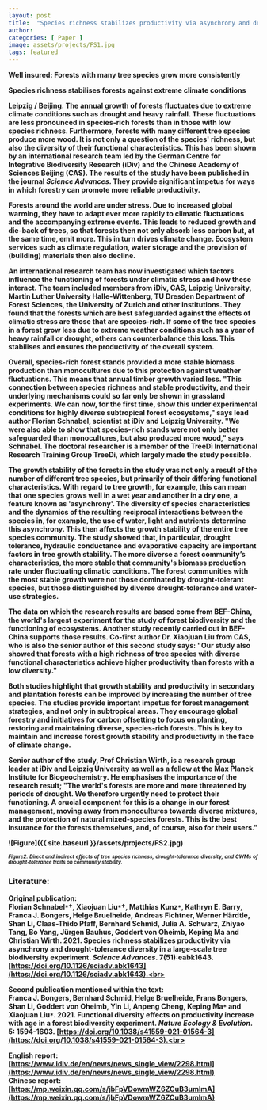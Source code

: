 ```yaml
---
layout: post
title:  "Species richness stabilizes productivity via asynchrony and drought-tolerance diversity in a large-scale tree biodiversity experiment"
author: 
categories: [ Paper ]
image: assets/projects/FS1.jpg
tags: featured
---
```


<strong>Well insured: Forests with many tree species grow more consistently<strong><br>

<strong>Species richness stabilises forests against extreme climate conditions<strong><br>

<strong>Leipzig / Beijing. The annual growth of forests fluctuates due to extreme climate conditions such as drought and heavy rainfall. These fluctuations are less pronounced in species-rich forests than in those with low species richness. Furthermore, forests with many different tree species produce more wood. It is not only a question of the species' richness, but also the diversity of their functional characteristics. This has been shown by an international research team led by the German Centre for Integrative Biodiversity Research (iDiv) and the Chinese Academy of Sciences Beijing (CAS). The results of the study have been published in the journal *Science Advances*. They provide significant impetus for ways in which forestry can promote more reliable productivity. <strong><br>

Forests around the world are under stress. Due to increased global warming, they have to adapt ever more rapidly to climatic fluctuations and the accompanying extreme events. This leads to reduced growth and die-back of trees, so that forests then not only absorb less carbon but, at the same time, emit more. This in turn drives climate change. Ecosystem services such as climate regulation, water storage and the provision of (building) materials then also decline.<br>

An international research team has now investigated which factors influence the functioning of forests under climatic stress and how these interact. The team included members from iDiv, CAS, Leipzig University, Martin Luther University Halle-Wittenberg, TU Dresden Department of Forest Sciences, the University of Zurich and other institutions. They found that the forests which are best safeguarded against the effects of climatic stress are those that are species-rich. If some of the tree species in a forest grow less due to extreme weather conditions such as a year of heavy rainfall or drought, others can counterbalance this loss. This stabilises and ensures the productivity of the overall system.<br>

Overall, species-rich forest stands provided a more stable biomass production than monocultures due to this protection against weather fluctuations. This means that annual timber growth varied less. "This connection between species richness and stable productivity, and their underlying mechanisms could so far only be shown in grassland experiments. We can now, for the first time, show this under experimental conditions for highly diverse subtropical forest ecosystems," says lead author Florian Schnabel, scientist at iDiv and Leipzig University. "We were also able to show that species-rich stands were not only better safeguarded than monocultures, but also produced more wood," says Schnabel. The doctoral researcher is a member of the TreeDì International Research Training Group TreeDi, which largely made the study possible.<br>

The growth stability of the forests in the study was not only a result of the number of different tree species, but primarily of their differing functional characteristics. With regard to tree growth, for example, this can mean that one species grows well in a wet year and another in a dry one, a feature known as 'asynchrony'. The diversity of species characteristics and the dynamics of the resulting reciprocal interactions between the species in, for example, the use of water, light and nutrients determine this asynchrony. This then affects the growth stability of the entire tree species community. The study showed that, in particular, drought tolerance, hydraulic conductance and evaporative capacity are important factors in tree growth stability. The more diverse a forest community’s characteristics, the more stable that community's biomass production rate under fluctuating climatic conditions. The forest communities with the most stable growth were not those dominated by drought-tolerant species, but those distinguished by diverse drought-tolerance and water-use strategies.<br>

The data on which the research results are based come from BEF-China, the world's largest experiment for the study of forest biodiversity and the functioning of ecosystems. Another study recently carried out in BEF-China supports those results. Co-first author Dr. Xiaojuan Liu from CAS, who is also the senior author of this second study says: "Our study also showed that forests with a high richness of tree species with diverse functional characteristics achieve higher productivity than forests with a low diversity."<br>

Both studies highlight that growth stability and productivity in secondary and plantation forests can be improved by increasing the number of tree species. The studies provide important impetus for forest management strategies, and not only in subtropical areas. They encourage global forestry and initiatives for carbon offsetting to focus on planting, restoring and maintaining diverse, species-rich forests. This is key to maintain and increase forest growth stability and productivity in the face of climate change.<br>

Senior author of the study, Prof Christian Wirth, is a research group leader at iDiv and Leipzig University as well as a fellow at the Max Planck Institute for Biogeochemistry. He emphasises the importance of the research result; "The world's forests are more and more threatened by periods of drought. We therefore urgently need to protect their functioning. A crucial component for this is a change in our forest management, moving away from monocultures towards diverse mixtures, and the protection of natural mixed-species forests. This is the best insurance for the forests themselves, and, of course, also for their users."<br>

![Figure]({{ site.baseurl }}/assets/projects/FS2.jpg)
<p style='text-align: justify;' ><span style="font-style: italic; font-size:70%">Figure2. Direct and indirect effects of tree species richness, drought-tolerance diversity, and CWMs of drought-tolerance traits on community stability.
</span></p>

### Literature:
Original publication:<br>
Florian Schnabel<code>&ast;</code>†, Xiaojuan Liu<code>&ast;</code>†, Matthias Kunz<code>&ast;</code>, Kathryn E. Barry, Franca J. Bongers, Helge Bruelheide, Andreas Fichtner, Werner Härdtle, Shan Li, Claas-Thido Pfaff, Bernhard Schmid, Julia A. Schwarz, Zhiyao Tang, Bo Yang, Jürgen Bauhus, Goddert von Oheimb, Keping Ma and Christian Wirth. 2021. Species richness stabilizes productivity via asynchrony and drought-tolerance diversity in a large-scale tree biodiversity experiment. *Science Advances*. 7(51):eabk1643. [https://doi.org/10.1126/sciadv.abk1643](https://doi.org/10.1126/sciadv.abk1643).<br>

Second publication mentioned within the text:<br>
Franca J. Bongers, Bernhard Schmid, Helge Bruelheide, Frans Bongers, Shan Li, Goddert von Oheimb, Yin Li, Anpeng Cheng, Keping  Ma<code>&ast;</code> and Xiaojuan  Liu<code>&ast;</code>. 2021. Functional diversity effects on productivity increase with age in a forest biodiversity experiment. *Nature Ecology & Evolution*. 5: 1594-1603. [https://doi.org/10.1038/s41559-021-01564-3](https://doi.org/10.1038/s41559-021-01564-3).<br>

English report: [https://www.idiv.de/en/news/news_single_view/2298.html](https://www.idiv.de/en/news/news_single_view/2298.html)<br>
Chinese report: [https://mp.weixin.qq.com/s/jbFpVDowmWZ6ZCuB3umlmA](https://mp.weixin.qq.com/s/jbFpVDowmWZ6ZCuB3umlmA)
